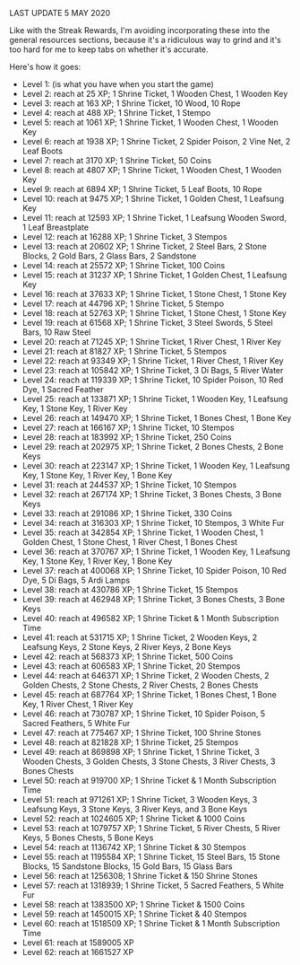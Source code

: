 LAST UPDATE 5 MAY 2020

Like with the Streak Rewards, I'm avoiding incorporating these into the general resources sections, because it's a ridiculous way to grind and it's too hard for me to keep tabs on whether it's accurate.

Here's how it goes:

- Level 1: (is what you have when you start the game)
- Level 2: reach at 25 XP; 1 Shrine Ticket, 1 Wooden Chest, 1 Wooden Key
- Level 3: reach at 163 XP; 1 Shrine Ticket, 10 Wood, 10 Rope
- Level 4: reach at 488 XP; 1 Shrine Ticket, 1 Stempo
- Level 5: reach at 1061 XP; 1 Shrine Ticket, 1 Wooden Chest, 1 Wooden Key
- Level 6: reach at 1938 XP; 1 Shrine Ticket, 2 Spider Poison, 2 Vine Net, 2 Leaf Boots
- Level 7: reach at 3170 XP; 1 Shrine Ticket, 50 Coins
- Level 8: reach at 4807 XP; 1 Shrine Ticket, 1 Wooden Chest, 1 Wooden Key
- Level 9: reach at 6894 XP; 1 Shrine Ticket, 5 Leaf Boots, 10 Rope
- Level 10: reach at 9475 XP; 1 Shrine Ticket, 1 Golden Chest, 1 Leafsung Key
- Level 11: reach at 12593 XP; 1 Shrine Ticket, 1 Leafsung Wooden Sword, 1 Leaf Breastplate
- Level 12: reach at 16288 XP; 1 Shrine Ticket, 3 Stempos
- Level 13: reach at 20602 XP; 1 Shrine Ticket, 2 Steel Bars, 2 Stone Blocks, 2 Gold Bars, 2 Glass Bars, 2 Sandstone
- Level 14: reach at 25572 XP; 1 Shrine Ticket, 100 Coins
- Level 15: reach at 31237 XP; 1 Shrine Ticket, 1 Golden Chest, 1 Leafsung Key
- Level 16: reach at 37633 XP; 1 Shrine Ticket, 1 Stone Chest, 1 Stone Key
- Level 17: reach at 44796 XP; 1 Shrine Ticket, 5 Stempo
- Level 18: reach at 52763 XP; 1 Shrine Ticket, 1 Stone Chest, 1 Stone Key
- Level 19: reach at 61568 XP; 1 Shrine Ticket, 3 Steel Swords, 5 Steel Bars, 10 Raw Steel
- Level 20: reach at 71245 XP; 1 Shrine Ticket, 1 River Chest, 1 River Key
- Level 21: reach at 81827 XP; 1 Shrine Ticket, 5 Stempos
- Level 22: reach at 93349 XP; 1 Shrine Ticket, 1 River Chest, 1 River Key
- Level 23: reach at 105842 XP; 1 Shrine Ticket, 3 Dí Bags, 5 River Water
- Level 24: reach at 119339 XP; 1 Shrine Ticket, 10 Spider Poison, 10 Red Dye, 1 Sacred Feather
- Level 25: reach at 133871 XP; 1 Shrine Ticket, 1 Wooden Key, 1 Leafsung Key, 1 Stone Key, 1 River Key
- Level 26: reach at 149470 XP; 1 Shrine Ticket, 1 Bones Chest, 1 Bone Key
- Level 27: reach at 166167 XP; 1 Shrine Ticket, 10 Stempos
- Level 28: reach at 183992 XP; 1 Shrine Ticket, 250 Coins
- Level 29: reach at 202975 XP; 1 Shrine Ticket, 2 Bones Chests, 2 Bone Keys
- Level 30: reach at 223147 XP; 1 Shrine Ticket, 1 Wooden Key, 1 Leafsung Key, 1 Stone Key, 1 River Key, 1 Bone Key
- Level 31: reach at 244537 XP; 1 Shrine Ticket, 10 Stempos
- Level 32: reach at 267174 XP; 1 Shrine Ticket, 3 Bones Chests, 3 Bone Keys
- Level 33: reach at 291086 XP; 1 Shrine Ticket, 330 Coins
- Level 34: reach at 316303 XP; 1 Shrine Ticket, 10 Stempos, 3 White Fur
- Level 35: reach at 342854 XP; 1 Shrine Ticket, 1 Wooden Chest, 1 Golden Chest, 1 Stone Chest, 1 River Chest, 1 Bones Chest
- Level 36: reach at 370767 XP; 1 Shrine Ticket, 1 Wooden Key, 1 Leafsung Key, 1 Stone Key, 1 River Key, 1 Bone Key
- Level 37: reach at 400068 XP; 1 Shrine Ticket, 10 Spider Poison, 10 Red Dye, 5 Dí Bags, 5 Ardi Lamps
- Level 38: reach at 430786 XP; 1 Shrine Ticket, 15 Stempos
- Level 39: reach at 462948 XP; 1 Shrine Ticket, 3 Bones Chests, 3 Bone Keys
- Level 40: reach at 496582 XP; 1 Shrine Ticket & 1 Month Subscription Time
- Level 41: reach at 531715 XP; 1 Shrine Ticket, 2 Wooden Keys, 2 Leafsung Keys, 2 Stone Keys, 2 River Keys, 2 Bone Keys
- Level 42: reach at 568373 XP; 1 Shrine Ticket, 500 Coins
- Level 43: reach at 606583 XP; 1 Shrine Ticket, 20 Stempos
- Level 44: reach at 646371 XP; 1 Shrine Ticket, 2 Wooden Chests, 2 Golden Chests, 2 Stone Chests, 2 River Chests, 2 Bones Chests
- Level 45: reach at 687764 XP; 1 Shrine Ticket, 1 Bones Chest, 1 Bone Key, 1 River Chest, 1 River Key
- Level 46: reach at 730787 XP; 1 Shrine Ticket, 10 Spider Poison, 5 Sacred Feathers, 5 White Fur
- Level 47: reach at 775467 XP; 1 Shrine Ticket, 100 Shrine Stones
- Level 48: reach at 821828 XP; 1 Shrine Ticket, 25 Stempos
- Level 49: reach at 869898 XP; 1 Shrine Ticket, 1 Shrine Ticket, 3 Wooden Chests, 3 Golden Chests, 3 Stone Chests, 3 River Chests, 3 Bones Chests
- Level 50: reach at 919700 XP; 1 Shrine Ticket & 1 Month Subscription Time
- Level 51: reach at 971261 XP; 1 Shrine Ticket, 3 Wooden Keys, 3 Leafsung Keys, 3 Stone Keys, 3 River Keys, and 3 Bone Keys
- Level 52: reach at 1024605 XP; 1 Shrine Ticket & 1000 Coins
- Level 53: reach at 1079757 XP; 1 Shrine Ticket, 5 River Chests, 5 River Keys, 5 Bones Chests, 5 Bone Keys
- Level 54: reach at 1136742 XP; 1 Shrine Ticket & 30 Stempos
- Level 55: reach at 1195584 XP; 1 Shrine Ticket, 15 Steel Bars, 15 Stone Blocks, 15 Sandstone Blocks, 15 Gold Bars, 15 Glass Bars
- Level 56: reach at 1256308; 1 Shrine Ticket & 150 Shrine Stones
- Level 57: reach at 1318939; 1 Shrine Ticket, 5 Sacred Feathers, 5 White Fur
- Level 58: reach at 1383500 XP; 1 Shrine Ticket & 1500 Coins
- Level 59: reach at 1450015 XP; 1 Shrine Ticket & 40 Stempos
- Level 60: reach at 1518509 XP; 1 Shrine Ticket & 1 Month Subscription Time
- Level 61: reach at 1589005 XP
- Level 62: reach at 1661527 XP


